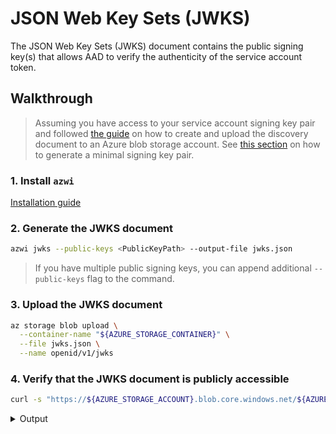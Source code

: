 # JSON Web Key Sets (JWKS)

<!-- toc -->

The JSON Web Key Sets (JWKS) document contains the public signing key(s) that allows AAD to verify the authenticity of the service account token.

## Walkthrough

> Assuming you have access to your service account signing key pair and followed [the guide][1] on how to create and upload the discovery document to an Azure blob storage account. See [this section][2] on how to generate a minimal signing key pair.

### 1. Install `azwi`

[Installation guide][3]

### 2. Generate the JWKS document

```bash
azwi jwks --public-keys <PublicKeyPath> --output-file jwks.json
```

> If you have multiple public signing keys, you can append additional `--public-keys` flag to the command.

### 3. Upload the JWKS document

```bash
az storage blob upload \
  --container-name "${AZURE_STORAGE_CONTAINER}" \
  --file jwks.json \
  --name openid/v1/jwks
```

### 4. Verify that the JWKS document is publicly accessible

```bash
curl -s "https://${AZURE_STORAGE_ACCOUNT}.blob.core.windows.net/${AZURE_STORAGE_CONTAINER}/openid/v1/jwks"
```

<details>
<summary>Output</summary>

```json
{
  "keys": [
    {
      "use": "sig",
      "kty": "RSA",
      "kid": "Me5VC6i4_4mymFj7T5rcUftFjYX70YoCfSnZB6-nBY4",
      "alg": "RS256",
      "n": "ywg7HeKIFX3vleVKZHeYoNpuLHIDisnczYXrUdIGCNilCJFA1ymjG2UAADnt_FpYUsCVyKYJTqcxNbK4boNg_P3uK39OAqXabwYrilEZvsVJQKhzn8dXLeqAnM98L8eBpySU208KTsfMkS3Q6lqwurUP7c_a3g_1XRJukz_EmQxg9jLD_fQd5VwPTEo8HJQIFqIxFWzjTkkK5hbcL9Cclkf6RpeRyjh7Vem57Fu-jAlxDUiYiqyieM4OBNm4CQjiqDE8_xOC8viNpHNw542MYVDKSRnYui31lCOj32wBDphczR8BbnrZgbqN3K_zzB3gIjcGbWbbGA5xKJYqSu5uRwN89_CWrT3vGw5RN3XQPSbhGC4smgZkOCw3N9i1b-x-rrd-mRse6F95ONaoslCJUbJvxvDdb5X0P4_CVZRwJvUyP3OJ44ZvwzshA-zilG-QC9E1j2R9DTSMqOJzUuOxS0JIvoboteI1FAByV9KyU948zQRM7r7MMZYBKWIsu6h7",
      "e": "AQAB"
    }
  ]
}
```

</details>

[1]: ./discovery-document.md

[2]: ../service-account-key-generation.md

[3]: ../../azwi.md
